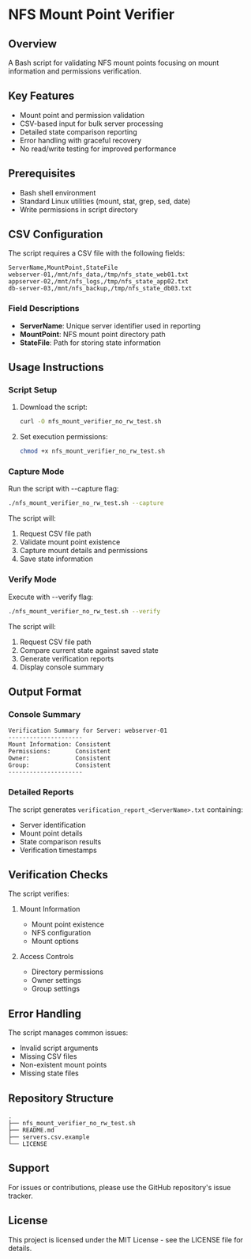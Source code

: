 # NFS Mount Point Verifier 

## Overview
A Bash script for validating NFS mount points focusing on mount information and permissions verification.

## Key Features
- Mount point and permission validation
- CSV-based input for bulk server processing
- Detailed state comparison reporting
- Error handling with graceful recovery
- No read/write testing for improved performance

## Prerequisites
- Bash shell environment
- Standard Linux utilities (mount, stat, grep, sed, date)
- Write permissions in script directory

## CSV Configuration
The script requires a CSV file with the following fields:

```csv
ServerName,MountPoint,StateFile
webserver-01,/mnt/nfs_data,/tmp/nfs_state_web01.txt
appserver-02,/mnt/nfs_logs,/tmp/nfs_state_app02.txt
db-server-03,/mnt/nfs_backup,/tmp/nfs_state_db03.txt
```

### Field Descriptions
- **ServerName**: Unique server identifier used in reporting
- **MountPoint**: NFS mount point directory path
- **StateFile**: Path for storing state information

## Usage Instructions

### Script Setup
1. Download the script:
   ```bash
   curl -O nfs_mount_verifier_no_rw_test.sh
   ```

2. Set execution permissions:
   ```bash
   chmod +x nfs_mount_verifier_no_rw_test.sh
   ```

### Capture Mode
Run the script with --capture flag:
```bash
./nfs_mount_verifier_no_rw_test.sh --capture
```

The script will:
1. Request CSV file path
2. Validate mount point existence
3. Capture mount details and permissions
4. Save state information

### Verify Mode
Execute with --verify flag:
```bash
./nfs_mount_verifier_no_rw_test.sh --verify
```

The script will:
1. Request CSV file path
2. Compare current state against saved state
3. Generate verification reports
4. Display console summary

## Output Format

### Console Summary
```
Verification Summary for Server: webserver-01
---------------------
Mount Information: Consistent
Permissions:       Consistent
Owner:             Consistent
Group:             Consistent
---------------------
```

### Detailed Reports
The script generates `verification_report_<ServerName>.txt` containing:
- Server identification
- Mount point details
- State comparison results
- Verification timestamps

## Verification Checks
The script verifies:
1. Mount Information
   - Mount point existence
   - NFS configuration
   - Mount options

2. Access Controls
   - Directory permissions
   - Owner settings
   - Group settings

## Error Handling
The script manages common issues:
- Invalid script arguments
- Missing CSV files
- Non-existent mount points
- Missing state files

## Repository Structure
```
.
├── nfs_mount_verifier_no_rw_test.sh
├── README.md
├── servers.csv.example
└── LICENSE
```

## Support
For issues or contributions, please use the GitHub repository's issue tracker.

## License
This project is licensed under the MIT License - see the LICENSE file for details.
